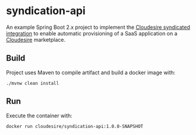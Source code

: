 # syndication-api

An example Spring Boot 2.x project to implement the [Cloudesire syndicated
integration](https://docs.cloudesire.com/docs/syndication.html) to enable
automatic provisioning of a SaaS application on a
[Cloudesire](https://cloudesire.com) marketplace.

## Build

Project uses Maven to compile artifact and build a docker image with:

```
./mvnw clean install
```

## Run


Execute the container with:

```
docker run cloudesire/syndication-api:1.0.0-SNAPSHOT
```

